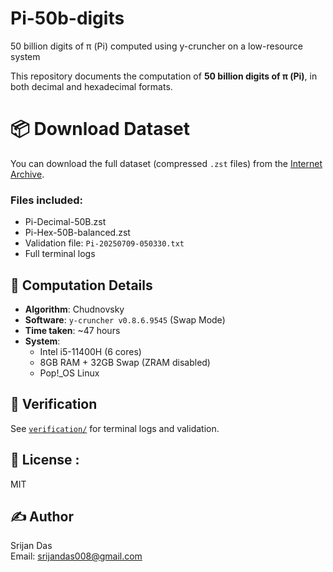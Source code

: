 # Pi-50b-digits
50 billion digits of π (Pi) computed using y-cruncher on a low-resource system

This repository documents the computation of **50 billion digits of π (Pi)**, in both decimal and hexadecimal formats.

# 📦 Download Dataset

You can download the full dataset (compressed `.zst` files) from the [Internet Archive](https://archive.org/details/pi-decimal-50-b).

### Files included:
- Pi-Decimal-50B.zst
- Pi-Hex-50B-balanced.zst
- Validation file: `Pi-20250709-050330.txt`
- Full terminal logs

## 🧠 Computation Details

- **Algorithm**: Chudnovsky
- **Software**: `y-cruncher v0.8.6.9545` (Swap Mode)
- **Time taken**: ~47 hours
- **System**:
  - Intel i5-11400H (6 cores)
  - 8GB RAM + 32GB Swap (ZRAM disabled)
  - Pop!_OS Linux

## 🧪 Verification

See [`verification/`](./verification) for terminal logs and validation.

## 📄 License : 

 MIT 

## ✍️ Author

Srijan Das  
Email: srijandas008@gmail.com

